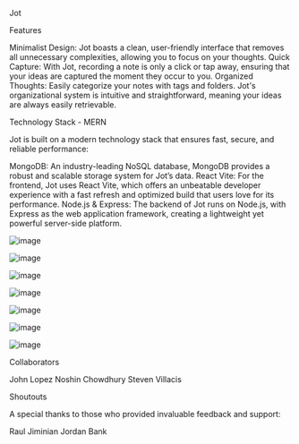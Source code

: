 
Jot


Features

Minimalist Design: Jot boasts a clean, user-friendly interface that removes all unnecessary complexities, allowing you to focus on your thoughts.
Quick Capture: With Jot, recording a note is only a click or tap away, ensuring that your ideas are captured the moment they occur to you.
Organized Thoughts: Easily categorize your notes with tags and folders. Jot's organizational system is intuitive and straightforward, meaning your ideas are always easily retrievable.


Technology Stack - MERN

Jot is built on a modern technology stack that ensures fast, secure, and reliable performance:

MongoDB: An industry-leading NoSQL database, MongoDB provides a robust and scalable storage system for Jot’s data.
React Vite: For the frontend, Jot uses React Vite, which offers an unbeatable developer experience with a fast refresh and optimized build that users love for its performance.
Node.js & Express: The backend of Jot runs on Node.js, with Express as the web application framework, creating a lightweight yet powerful server-side platform.

![image](https://github.com/CodingDos/JOT-LLC/assets/150274689/d5e40c60-8a67-4af9-b166-85f8af1b9c7f)

![image](https://github.com/CodingDos/JOT-LLC/assets/150274689/a6748cc4-9734-46a2-aaef-16c8b0507acc)

![image](https://github.com/CodingDos/JOT-LLC/assets/150274689/a3f3cd80-6b49-47b6-8736-dfe49841eaba)

![image](https://github.com/CodingDos/JOT-LLC/assets/150274689/c02f078d-accb-47f0-94d2-d72fdd9b406d)

![image](https://github.com/CodingDos/JOT-LLC/assets/150274689/5928a8e6-0150-48a4-9ede-fb1af46c660d)

![image](https://github.com/CodingDos/JOT-LLC/assets/150274689/2d4a53ee-73e9-44a8-94ca-6da4327d8465)

![image](https://github.com/CodingDos/JOT-LLC/assets/150274689/44551854-03e5-45ea-85e1-55f77c9bcbcc)


Collaborators

John Lopez 
Noshin Chowdhury
Steven Villacis 


Shoutouts

A special thanks to those who provided invaluable feedback and support:

Raul Jiminian
Jordan Bank 
